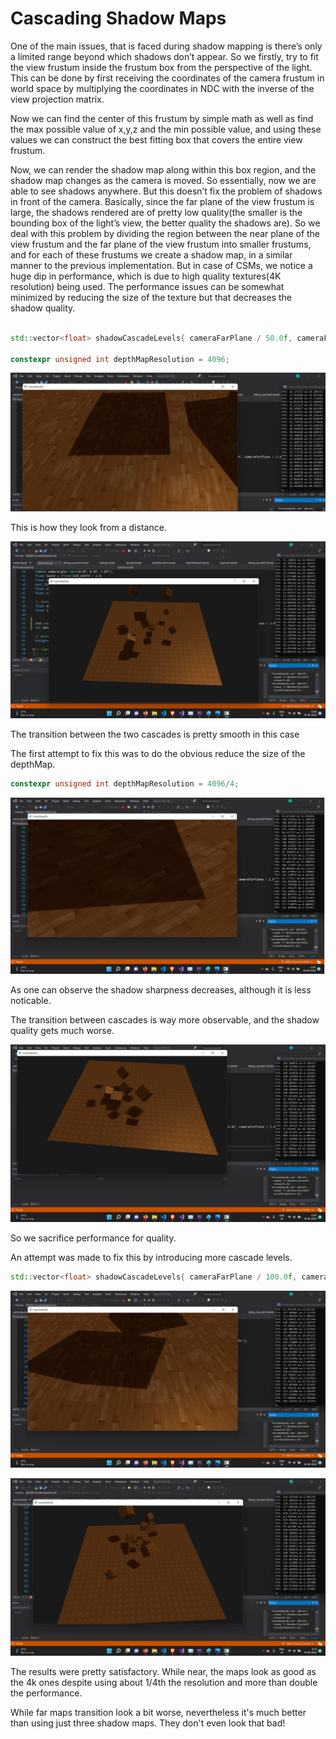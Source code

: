 # Cascading Shadow Maps

One of the main issues, that is faced during shadow mapping is there’s  only a limited range beyond which shadows don’t appear. So we firstly, try to fit the view frustum inside the frustum box from the perspective of the light. This can be done by first receiving the coordinates of the camera frustum in world space by multiplying the coordinates in NDC with the inverse of the view projection matrix. 

Now we can find the center of this frustum by simple math as well as find the max possible value of x,y,z and the min possible value, and using these values we can construct the best fitting box that covers the entire view frustum.



Now, we can render the shadow map along within this box region, and the shadow map changes as the camera is moved. So essentially, now we are able to see shadows anywhere.
But this doesn’t fix the problem of shadows in front of the camera. Basically, since the far plane of the view frustum is large, the shadows rendered are of pretty low quality(the smaller is the bounding box of the light’s view, the better quality the shadows are). So we deal with this problem by dividing the region between the near plane of the view frustum and the far plane of the view frustum into smaller frustums, and for each of these frustums we  create a shadow map, in a similar manner to the previous implementation. But in case of CSMs, we notice a huge dip in performance, which is due to high quality textures(4K resolution) being used. The performance issues can be somewhat minimized by reducing the size of the texture but that decreases the shadow quality.


``` cpp

std::vector<float> shadowCascadeLevels{ cameraFarPlane / 50.0f, cameraFarPlane / 25.0f, cameraFarPlane / 10.0f, cameraFarPlane / 2.0f };

constexpr unsigned int depthMapResolution = 4096;
```
![Alt text](4096.png?raw=true "Title")

This is how they look from a distance.

![Alt text](4096_far.png?raw=true "Title")

The transition between the two cascades is pretty smooth in this case

The first attempt to fix this was to do the obvious reduce the size of the depthMap.


``` cpp
constexpr unsigned int depthMapResolution = 4096/4;
```

![Alt text](4096by4.png?raw=true "Title")


As one can observe the shadow sharpness decreases, although it is less noticable.

The transition between cascades is way more observable, and the shadow quality gets much worse.

![Alt text](4096by4_far.png?raw=true "Title")

So we sacrifice performance for quality.

An attempt was made to fix this by introducing more cascade levels.

``` cpp
std::vector<float> shadowCascadeLevels{ cameraFarPlane / 100.0f, cameraFarPlane / 50.0f, cameraFarPlane / 25.0f, cameraFarPlane / 10.0f , cameraFarPlane / 5.0f , cameraFarPlane / 2.0f };
```

![Alt text](1024_moremaps.png?raw=true "Title")

![Alt text](1024moremaps_far.png?raw=true "Title")

The results were pretty satisfactory. While near, the maps look as good as the 4k ones despite using about 1/4th the resolution and more than double the performance.

While far maps transition look a bit worse, nevertheless it's much better than using just three shadow maps. They don't even look that bad!


